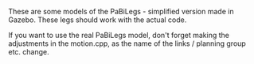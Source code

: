 These are some models of the PaBiLegs - simplified version made in Gazebo. 
These legs should work with the actual code.

If you want to use the real PaBiLegs model, don't forget making the adjustments in the motion.cpp, as the name of the links / planning group etc. change.
